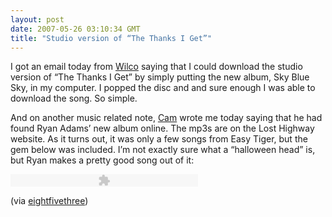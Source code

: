 ```yaml
---
layout: post
date: 2007-05-26 03:10:34 GMT
title: "Studio version of “The Thanks I Get”"
---
```

<p>I got an email today from <a href="http://wilcoworld.net">Wilco</a> saying that I could download the studio version of “The Thanks I Get” by simply putting the new album, Sky Blue Sky, in my computer. I popped the disc and and sure enough I was able to download the song. So simple.</p>

<p>And on another music related note, <a href="http://offtheisland.com">Cam</a> wrote me today saying that he had found Ryan Adams’ new album online. The mp3s are on the Lost Highway website. As it turns out, it was only a few songs from Easy Tiger, but the gem below was included. I’m not exactly sure what a “halloween head” is, but Ryan makes a pretty good song out of it:</p>

<p><embed src="http://www.eightfivethree.com/wp-content/plugins/MP3-o-Matic/mp3player.swf" width="300" height="20" type="application/x-shockwave-flash" pluginspage="http://www.macromedia.com/go/getflashplayer" flashvars="file=http://www.losthighwayrecords.com/e/ryanadams/songs/3.mp3&amp;showdigits=true"></embed></p>
 (via <a href="http://www.eightfivethree.com/2007/05/25/studio-version-of-the-thanks-i-get/">eightfivethree</a>)